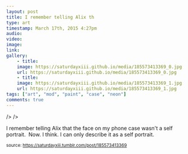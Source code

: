 ```yaml
---
layout: post
title: I remember telling Alix th
type: art
timestamp: March 17th, 2015 4:27pm
audio: 
video: 
image: 
link: 
gallery:
	- title: 
	image: https://saturdayxiii.github.io/media/185573413369_0.jpg
	url: https://saturdayxiii.github.io/media/185573413369_0.jpg
	- title: 
	image: https://saturdayxiii.github.io/media/185573413369_1.jpg
	url: https://saturdayxiii.github.io/media/185573413369_1.jpg
tags: ["art", "mod", "paint", "case", "neon"]
comments: true
---
```


 />
 />
        
I remember telling Alix that the face on my phone case wasn't a self portrait.  Now. I think. I can only describe it as a self portrait.
 
  
<small>source: https://saturdayxiii.tumblr.com/post/185573413369</small>